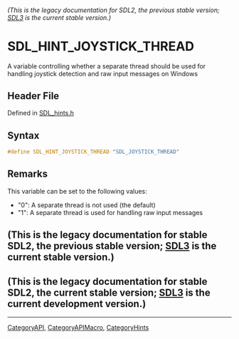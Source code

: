 ###### (This is the legacy documentation for SDL2, the previous stable version; [SDL3](https://wiki.libsdl.org/SDL3/) is the current stable version.)
# SDL_HINT_JOYSTICK_THREAD

A variable controlling whether a separate thread should be used for handling joystick detection and raw input messages on Windows

## Header File

Defined in [SDL_hints.h](https://github.com/libsdl-org/SDL/blob/SDL2/include/SDL_hints.h)

## Syntax

```c
#define SDL_HINT_JOYSTICK_THREAD "SDL_JOYSTICK_THREAD"
```

## Remarks

This variable can be set to the following values:

- "0": A separate thread is not used (the default)
- "1": A separate thread is used for handling raw input messages

## (This is the legacy documentation for stable SDL2, the previous stable version; [SDL3](https://wiki.libsdl.org/SDL3/) is the current stable version.)



## (This is the legacy documentation for stable SDL2, the current stable version; [SDL3](https://wiki.libsdl.org/SDL3/) is the current development version.)



----
[CategoryAPI](CategoryAPI), [CategoryAPIMacro](CategoryAPIMacro), [CategoryHints](CategoryHints)

